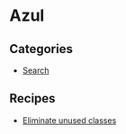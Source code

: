 # Azul

## Categories

* [Search](/recipes/azul/search)

## Recipes

* [Eliminate unused classes](./eliminateunusedclasses.md)


